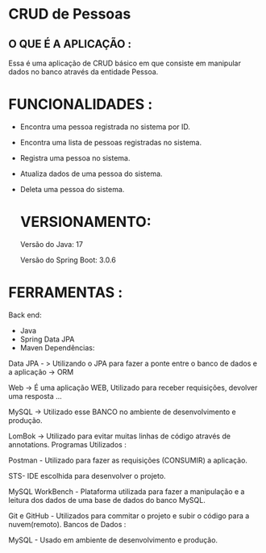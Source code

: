# CRUD de Pessoas

## O QUE É A APLICAÇÃO :

Essa é uma aplicação de CRUD básico em que consiste em manipular dados no banco através da entidade Pessoa.

# 	FUNCIONALIDADES :

- Encontra uma pessoa registrada no sistema por ID.

- Encontra uma lista de pessoas registradas no sistema.

- Registra uma pessoa no sistema.

- Atualiza dados de uma pessoa do sistema.

- Deleta uma pessoa do sistema.

  # VERSIONAMENTO: 

  Versão do Java: 17

  Versão do Spring Boot: 3.0.6

# FERRAMENTAS :

Back end:

- Java
- Spring Data JPA
- Maven Dependências:

Data JPA - > Utilizando o JPA para fazer a ponte entre o banco de dados e a aplicação -> ORM

Web -> É uma aplicação WEB, Utilizado para receber requisições, devolver uma resposta ...

MySQL -> Utilizado esse BANCO no ambiente de desenvolvimento e produção.

LomBok -> Utilizado para evitar muitas linhas de código através de annotations. Programas Utilizados :

Postman - Utilizado para fazer as requisições (CONSUMIR) a aplicação.

STS- IDE escolhida para desenvolver o projeto.

MySQL WorkBench - Plataforma utilizada para fazer a manipulação e a leitura dos dados de uma base de dados do banco MySQL.

Git e GitHub - Utilizados para commitar o projeto e subir o código para a nuvem(remoto). Bancos de Dados :

MySQL - Usado em ambiente de desenvolvimento e produção.
